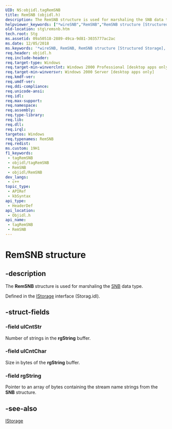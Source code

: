 ```yaml
---
UID: NS:objidl.tagRemSNB
title: RemSNB (objidl.h)
description: The RemSNB structure is used for marshaling the SNB data type.Defined in the IStorage interface (Storag.idl).
helpviewer_keywords: ["*wireSNB","RemSNB","RemSNB structure [Structured Storage]","SNB","SNB structure pointer [Structured Storage]","_stg_remsnb","objidl/RemSNB","objidl/SNB","stg.remsnb"]
old-location: stg\remsnb.htm
tech.root: Stg
ms.assetid: 09a50518-2889-49ca-9d81-3035777ac2ac
ms.date: 12/05/2018
ms.keywords: '*wireSNB, RemSNB, RemSNB structure [Structured Storage], SNB, SNB structure pointer [Structured Storage], _stg_remsnb, objidl/RemSNB, objidl/SNB, stg.remsnb'
req.header: objidl.h
req.include-header: 
req.target-type: Windows
req.target-min-winverclnt: Windows 2000 Professional [desktop apps only]
req.target-min-winversvr: Windows 2000 Server [desktop apps only]
req.kmdf-ver: 
req.umdf-ver: 
req.ddi-compliance: 
req.unicode-ansi: 
req.idl: 
req.max-support: 
req.namespace: 
req.assembly: 
req.type-library: 
req.lib: 
req.dll: 
req.irql: 
targetos: Windows
req.typenames: RemSNB
req.redist: 
ms.custom: 19H1
f1_keywords:
 - tagRemSNB
 - objidl/tagRemSNB
 - RemSNB
 - objidl/RemSNB
dev_langs:
 - c++
topic_type:
 - APIRef
 - kbSyntax
api_type:
 - HeaderDef
api_location:
 - Objidl.h
api_name:
 - tagRemSNB
 - RemSNB
---
```


# RemSNB structure


## -description

The 
<b>RemSNB</b> structure is used for marshaling the 
<a href="/windows/desktop/Stg/snb">SNB</a> data type.

Defined in the 
<a href="/windows/desktop/api/objidl/nn-objidl-istorage">IStorage</a> interface (Storag.idl).

## -struct-fields

### -field ulCntStr

Number of strings in the <b>rgString</b> buffer.

### -field ulCntChar

Size in bytes of the <b>rgString</b> buffer.

### -field rgString

Pointer to an array of bytes containing the stream name strings from the <b>SNB</b> structure.

## -see-also

<a href="/windows/desktop/api/objidl/nn-objidl-istorage">IStorage</a>

